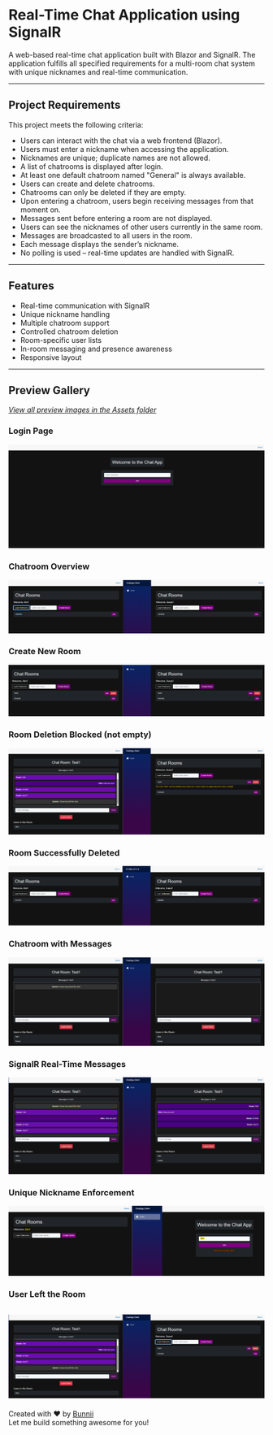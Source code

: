 # Real-Time Chat Application using SignalR

A web-based real-time chat application built with Blazor and SignalR. The application fulfills all specified requirements for a multi-room chat system with unique nicknames and real-time communication.

---

## Project Requirements

This project meets the following criteria:

- Users can interact with the chat via a web frontend (Blazor).
- Users must enter a nickname when accessing the application.
- Nicknames are unique; duplicate names are not allowed.
- A list of chatrooms is displayed after login.
- At least one default chatroom named "General" is always available.
- Users can create and delete chatrooms.
- Chatrooms can only be deleted if they are empty.
- Upon entering a chatroom, users begin receiving messages from that moment on.
- Messages sent before entering a room are not displayed.
- Users can see the nicknames of other users currently in the same room.
- Messages are broadcasted to all users in the room.
- Each message displays the sender’s nickname.
- No polling is used – real-time updates are handled with SignalR.

---

## Features

- Real-time communication with SignalR
- Unique nickname handling
- Multiple chatroom support
- Controlled chatroom deletion
- Room-specific user lists
- In-room messaging and presence awareness
- Responsive layout

---
## Preview Gallery 
[*View all preview images in the Assets folder*](./Assets/)

### Login Page
![Chat Preview](Assets/LoginPage.png)

### Chatroom Overview
![Chatroom Page](Assets/Chatroom%20page.png)

### Create New Room
![Create Room](Assets/create%20%20room.png)

### Room Deletion Blocked (not empty)
![Can't Delete Room](Assets/cantDelete.png)

### Room Successfully Deleted
![Deleted Room](Assets/DeletedRoom.png)

### Chatroom with Messages
![Chat Channel](Assets/chat%20room%20channel.png)

### SignalR Real-Time Messages
![SignalR](Assets/SignalR%20texts.png)

### Unique Nickname Enforcement
![Unique Nickname](Assets/unique%20user.png)

### User Left the Room
![User Left](Assets/userLeftRoom.png)
---

Created with ❤️ by [Bunnii](mailto:bxnniibu@gmail.com)  
Let me build something awesome for you!
